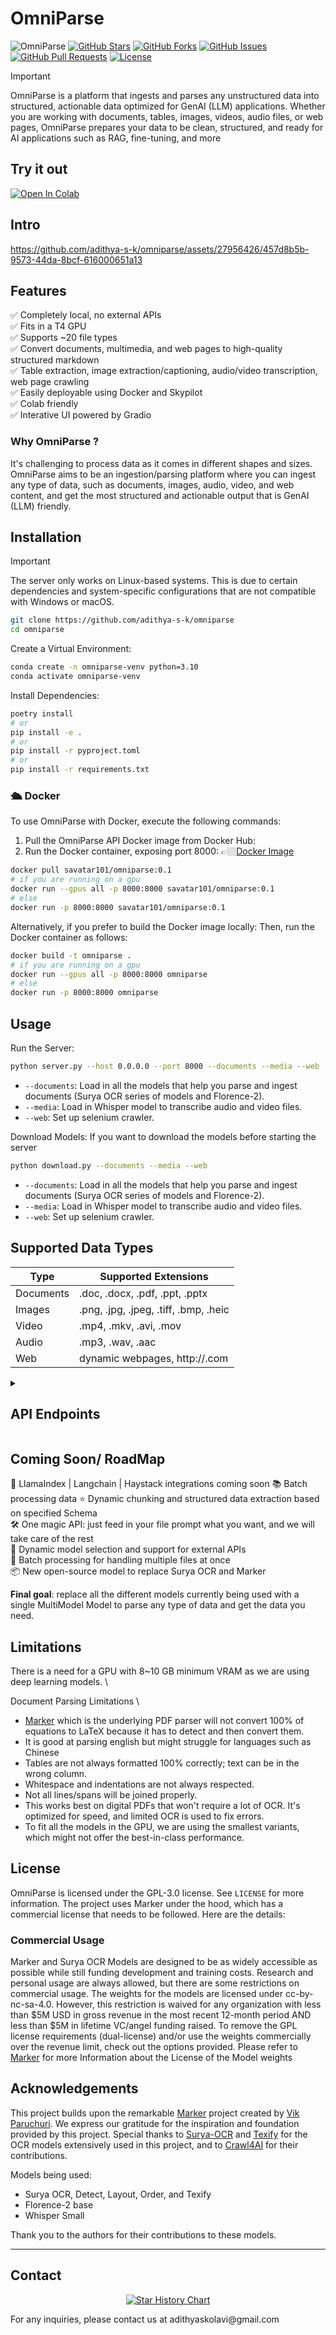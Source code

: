 # OmniParse

![OmniParse](https://raw.githubusercontent.com/adithya-s-k/omniparse/main/docs/assets/hero_image.png)
[![GitHub Stars](https://img.shields.io/github/stars/adithya-s-k/omniparse?style=social)](https://github.com/adithya-s-k/omniparse/stargazers)
[![GitHub Forks](https://img.shields.io/github/forks/adithya-s-k/omniparse?style=social)](https://github.com/adithya-s-k/omniparse/network/members)
[![GitHub Issues](https://img.shields.io/github/issues/adithya-s-k/omniparse)](https://github.com/adithya-s-k/omniparse/issues)
[![GitHub Pull Requests](https://img.shields.io/github/issues-pr/adithya-s-k/omniparse)](https://github.com/adithya-s-k/omniparse/pulls)
[![License](https://img.shields.io/github/license/adithya-s-k/omniparse)](https://github.com/adithya-s-k/omniparse/blob/main/LICENSE)


> [!IMPORTANT]
>
>OmniParse is a platform that ingests and parses any unstructured data into structured, actionable data optimized for GenAI (LLM) applications. Whether you are working with documents, tables, images, videos, audio files, or web pages, OmniParse prepares your data to be clean, structured, and ready for AI applications such as RAG, fine-tuning, and more

## Try it out
[![Open In Colab](https://colab.research.google.com/assets/colab-badge.svg)](https://colab.research.google.com/github/adithya-s-k/omniparse/blob/main/examples/OmniParse_GoogleColab.ipynb)

## Intro
https://github.com/adithya-s-k/omniparse/assets/27956426/457d8b5b-9573-44da-8bcf-616000651a13

## Features
✅ Completely local, no external APIs  \
✅ Fits in a T4 GPU \
✅ Supports ~20 file types  \
✅ Convert documents, multimedia, and web pages to high-quality structured markdown  \
✅ Table extraction, image extraction/captioning, audio/video transcription, web page crawling  \
✅ Easily deployable using Docker and Skypilot  \
✅ Colab friendly  \
✅ Interative UI powered by Gradio  

### Why OmniParse ?
It's challenging to process data as it comes in different shapes and sizes. OmniParse aims to be an ingestion/parsing platform where you can ingest any type of data, such as documents, images, audio, video, and web content, and get the most structured and actionable output that is GenAI (LLM) friendly.

## Installation
> [!IMPORTANT] 
> The server only works on Linux-based systems. This is due to certain dependencies and system-specific configurations that are not compatible with Windows or macOS.

```bash
git clone https://github.com/adithya-s-k/omniparse
cd omniparse
```

Create a Virtual Environment:

```bash
conda create -n omniparse-venv python=3.10
conda activate omniparse-venv
```

Install Dependencies:

```bash
poetry install
# or
pip install -e .
# or
pip install -r pyproject.toml
# or
pip install -r requirements.txt
```

### 🛳️ Docker

To use OmniParse with Docker, execute the following commands:

1. Pull the OmniParse API Docker image from Docker Hub:
2. Run the Docker container, exposing port 8000:
 👉🏼[Docker Image](https://hub.docker.com/r/savatar101/omniparse)
```bash
docker pull savatar101/omniparse:0.1
# if you are running on a gpu 
docker run --gpus all -p 8000:8000 savatar101/omniparse:0.1
# else
docker run -p 8000:8000 savatar101/omniparse:0.1
```

Alternatively, if you prefer to build the Docker image locally:
Then, run the Docker container as follows:

```bash
docker build -t omniparse .
# if you are running on a gpu
docker run --gpus all -p 8000:8000 omniparse
# else
docker run -p 8000:8000 omniparse

```
## Usage

Run the Server:

```bash
python server.py --host 0.0.0.0 --port 8000 --documents --media --web
```

- `--documents`: Load in all the models that help you parse and ingest documents (Surya OCR series of models and Florence-2).
- `--media`: Load in Whisper model to transcribe audio and video files.
- `--web`: Set up selenium crawler.

Download Models:
If you want to download the models before starting the server

```bash
python download.py --documents --media --web
```

- `--documents`: Load in all the models that help you parse and ingest documents (Surya OCR series of models and Florence-2).
- `--media`: Load in Whisper model to transcribe audio and video files.
- `--web`: Set up selenium crawler.

## Supported Data Types

| Type      | Supported Extensions                                |
|-----------|-----------------------------------------------------|
| Documents | .doc, .docx, .pdf, .ppt, .pptx                      |
| Images    | .png, .jpg, .jpeg, .tiff, .bmp, .heic               |
| Video     | .mp4, .mkv, .avi, .mov                              |
| Audio     | .mp3, .wav, .aac                                    |
| Web       | dynamic webpages, http://<anything>.com             |


<details>
<summary><h2>API Endpoints</h></summary>

> Client library compatible with Langchain, llamaindex, and haystack integrations coming soon.

- [API Endpoints](#api-endpoints)
  - [Document Parsing](#document-parsing)
    - [Parse Any Document](#parse-any-document)
    - [Parse PDF](#parse-pdf)
    - [Parse PowerPoint](#parse-powerpoint)
    - [Parse Word Document](#parse-word-document)
  - [Media Parsing](#media-parsing)
    - [Parse Any Media](#parse-any-media)
    - [Parse Image](#parse-image)
    - [Process Image](#process-image)
    - [Parse Video](#parse-video)
    - [Parse Audio](#parse-audio)
  - [Website Parsing](#website-parsing)
    - [Parse Website](#parse-website)

### Document Parsing

#### Parse Any Document

Endpoint: `/parse_document`
Method: POST

Parses PDF, PowerPoint, or Word documents.

Curl command:
```
curl -X POST -F "file=@/path/to/document" http://localhost:8000/parse_document
```

#### Parse PDF

Endpoint: `/parse_document/pdf`
Method: POST

Parses PDF documents.

Curl command:
```
curl -X POST -F "file=@/path/to/document.pdf" http://localhost:8000/parse_document/pdf
```

#### Parse PowerPoint

Endpoint: `/parse_document/ppt`
Method: POST

Parses PowerPoint presentations.

Curl command:
```
curl -X POST -F "file=@/path/to/presentation.ppt" http://localhost:8000/parse_document/ppt
```

#### Parse Word Document

Endpoint: `/parse_document/docs`
Method: POST

Parses Word documents.

Curl command:
```
curl -X POST -F "file=@/path/to/document.docx" http://localhost:8000/parse_document/docs
```

### Media Parsing

<!-- #### Parse Any Media

Endpoint: `/parse_media`
Method: POST

Parses images, videos, or audio files.

Curl command:
```
curl -X POST -F "file=@/path/to/media_file" http://localhost:8000/parse_media
``` -->

#### Parse Image

Endpoint: `/parse_image/image`
Method: POST

Parses image files (PNG, JPEG, JPG, TIFF, WEBP).

Curl command:
```
curl -X POST -F "file=@/path/to/image.jpg" http://localhost:8000/parse_media/image
```

#### Process Image

Endpoint: `/parse_image/process_image`
Method: POST

Processes an image with a specific task.

Possible task inputs:
`OCR | OCR with Region | Caption | Detailed Caption | More Detailed Caption | Object Detection | Dense Region Caption | Region Proposal`

Curl command:
```
curl -X POST -F "image=@/path/to/image.jpg" -F "task=Caption" -F "prompt=Optional prompt" http://localhost:8000/parse_media/process_image
```

Arguments:
- `image`: The image file
- `task`: The processing task (e.g., Caption, Object Detection)
- `prompt`: Optional prompt for certain tasks

#### Parse Video

Endpoint: `/parse_media/video`
Method: POST

Parses video files (MP4, AVI, MOV, MKV).

Curl command:
```
curl -X POST -F "file=@/path/to/video.mp4" http://localhost:8000/parse_media/video
```

#### Parse Audio

Endpoint: `/parse_media/audio`
Method: POST

Parses audio files (MP3, WAV, FLAC).

Curl command:
```
curl -X POST -F "file=@/path/to/audio.mp3" http://localhost:8000/parse_media/audio
```

### Website Parsing

#### Parse Website

Endpoint: `/parse_website/parse`
Method: POST

Parses a website given its URL.

Curl command:
```
curl -X POST -H "Content-Type: application/json" -d '{"url": "https://example.com"}' http://localhost:8000/parse_website
```
Arguments:
- `url`: The URL of the website to parse

</details>


## Coming Soon/ RoadMap
🦙 LlamaIndex | Langchain | Haystack integrations coming soon
📚 Batch processing data
⭐ Dynamic chunking and structured data extraction based on specified Schema  
🛠️ One magic API: just feed in your file prompt what you want, and we will take care of the rest  
🔧 Dynamic model selection and support for external APIs  
📄 Batch processing for handling multiple files at once  
📦 New open-source model to replace Surya OCR and Marker  

**Final goal**: replace all the different models currently being used with a single MultiModel Model to parse any type of data and get the data you need.


## Limitations
There is a need for a GPU with 8~10 GB minimum VRAM as we are using deep learning models.
\

Document Parsing Limitations
\
- [Marker](https://github.com/VikParuchuri/marker) which is the underlying PDF parser will not convert 100% of equations to LaTeX because it has to detect and then convert them.
- It is good at parsing english but might struggle for languages such as Chinese
- Tables are not always formatted 100% correctly; text can be in the wrong column.
- Whitespace and indentations are not always respected.
- Not all lines/spans will be joined properly.
- This works best on digital PDFs that won't require a lot of OCR. It's optimized for speed, and limited OCR is used to fix errors.
- To fit all the models in the GPU, we are using the smallest variants, which might not offer the best-in-class performance.

## License
OmniParse is licensed under the GPL-3.0 license. See `LICENSE` for more information.
The project uses Marker under the hood, which has a commercial license that needs to be followed. Here are the details:

### Commercial Usage
Marker and Surya OCR Models are designed to be as widely accessible as possible while still funding development and training costs. Research and personal usage are always allowed, but there are some restrictions on commercial usage.
The weights for the models are licensed under cc-by-nc-sa-4.0. However, this restriction is waived for any organization with less than $5M USD in gross revenue in the most recent 12-month period AND less than $5M in lifetime VC/angel funding raised. To remove the GPL license requirements (dual-license) and/or use the weights commercially over the revenue limit, check out the options provided.
Please refer to [Marker](https://github.com/VikParuchuri/marker) for more Information about the License of the Model weights

## Acknowledgements

This project builds upon the remarkable [Marker](https://github.com/VikParuchuri/marker) project created by [Vik Paruchuri](https://twitter.com/VikParuchuri). We express our gratitude for the inspiration and foundation provided by this project. Special thanks to [Surya-OCR](https://github.com/VikParuchuri/surya) and [Texify](https://github.com/VikParuchuri/texify) for the OCR models extensively used in this project, and to [Crawl4AI](https://github.com/unclecode/crawl4ai) for their contributions.

Models being used:
- Surya OCR, Detect, Layout, Order, and Texify
- Florence-2 base
- Whisper Small

Thank you to the authors for their contributions to these models.

---

## Contact
<p align="center">
  <a href="https://adithyask.com">
    <img src="https://api.star-history.com/svg?repos=adithya-s-k/omniparse&type=Date" alt="Star History Chart">
  </a>
</p>
For any inquiries, please contact us at adithyaskolavi@gmail.com


<!-- 
Install the client:

```bash
pip install omniparse_client
```

Example usage:

```python
from omniparse_client import OmniParse

# Initialize the parser
parser = OmniParse(
    base_url="http://localhost:8000",
    api_key="op-...",  # get the API key from dev.omniparse.com
    verbose=True,
    language="en"
)

# Parse a document
document = parser.load_data('path/to/document.pdf')

# Convert to markdown
parser.save_to_markdown(document)
```
 -->
